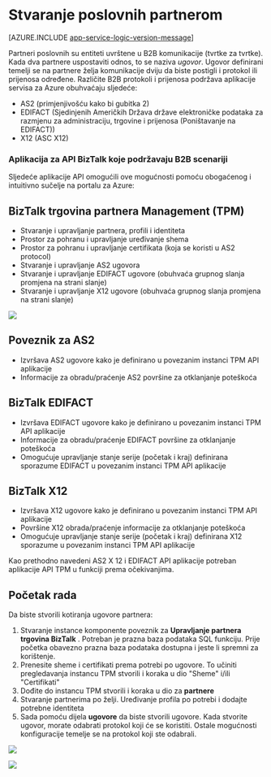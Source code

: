 <properties 
   pageTitle="Stvaranje poslovnih partnerom u aplikacije servisa za Azure | Microsoft Azure" 
   description="Stvaranje trgovina ugovore partnera" 
   services="logic-apps" 
   documentationCenter=".net,nodejs,java" 
   authors="rajram" 
   manager="erikre" 
   editor=""/>

<tags
   ms.service="logic-apps"
   ms.devlang="multiple"
    ms.topic="get-started-article"
   ms.tgt_pltfrm="na"
   ms.workload="integration" 
   ms.date="08/23/2016"
   ms.author="rajram"/>

# <a name="creating-a-trading-partner-agreement"></a>Stvaranje poslovnih partnerom   

[AZURE.INCLUDE [app-service-logic-version-message](../../includes/app-service-logic-version-message.md)]

Partneri poslovnih su entiteti uvrštene u B2B komunikacije (tvrtke za tvrtke). Kada dva partnere uspostaviti odnos, to se naziva *ugovor*. Ugovor definirani temelji se na partnere želja komunikacije dviju da biste postigli i protokol ili prijenosa određene. Različite B2B protokoli i prijenosa podržava aplikacije servisa za Azure obuhvaćaju sljedeće:

- AS2 (primjenjivošću kako bi gubitka 2)
- EDIFACT (Sjedinjenih Američkih Država države elektroničke podataka za razmjenu za administraciju, trgovine i prijenosa (Poništavanje na EDIFACT))
- X12 (ASC X12)

### <a name="biztalk-api-apps-that-support-b2b-scenarios"></a>Aplikacija za API BizTalk koje podržavaju B2B scenariji
Sljedeće aplikacije API omogućili ove mogućnosti pomoću obogaćenog i intuitivno sučelje na portalu za Azure:


## <a name="biztalk-trading-partner-management-tpm"></a>BizTalk trgovina partnera Management (TPM)
- Stvaranje i upravljanje partnera, profili i identiteta
- Prostor za pohranu i upravljanje uređivanje shema
- Prostor za pohranu i upravljanje certifikata (koja se koristi u AS2 protocol)
- Stvaranje i upravljanje AS2 ugovora
- Stvaranje i upravljanje EDIFACT ugovore (obuhvaća grupnog slanja promjena na strani slanje)
- Stvaranje i upravljanje X12 ugovore (obuhvaća grupnog slanja promjena na strani slanje)

![][1]


## <a name="as2-connector"></a>Poveznik za AS2
- Izvršava AS2 ugovore kako je definirano u povezanim instanci TPM API aplikacije
- Informacije za obradu/praćenje AS2 površine za otklanjanje poteškoća


## <a name="biztalk-edifact"></a>BizTalk EDIFACT
- Izvršava EDIFACT ugovore kako je definirano u povezanim instanci TPM API aplikacije
- Informacije za obradu/praćenje EDIFACT površine za otklanjanje poteškoća
- Omogućuje upravljanje stanje serije (početak i kraj) definirana sporazume EDIFACT u povezanim instanci TPM API aplikacije


## <a name="biztalk-x12"></a>BizTalk X12
- Izvršava X12 ugovore kako je definirano u povezanim instanci TPM API aplikacije 
- Površine X12 obrada/praćenje informacije za otklanjanje poteškoća
- Omogućuje upravljanje stanje serije (početak i kraj) definirana X12 sporazume u povezanim instanci TPM API aplikacije

Kao prethodno navedeni AS2 X 12 i EDIFACT API aplikacije potreban aplikacije API TPM u funkciji prema očekivanjima.


## <a name="getting-started"></a>Početak rada
Da biste stvorili kotiranja ugovore partnera:

1. Stvaranje instance komponente poveznik za **Upravljanje partnera trgovina BizTalk** . Potreban je prazna baza podataka SQL funkciju. Prije početka obavezno prazna baza podataka dostupna i jeste li spremni za korištenje.
2. Prenesite sheme i certifikati prema potrebi po ugovore. To učiniti pregledavanja instancu TPM stvorili i koraka u dio "Sheme" i/ili "Certifikati"
3. Dođite do instancu TPM stvorili i koraka u dio za **partnere**
4. Stvaranje partnerima po želji. Uređivanje profila po potrebi i dodajte potrebne identiteta
5. Sada pomoću dijela **ugovore** da biste stvorili ugovore. Kada stvorite ugovor, morate odabrati protokol koji će se koristiti. Ostale mogućnosti konfiguracije temelje se na protokol koji ste odabrali.

![][2]

![][3]

<!--Image references-->
[1]: ./media/app-service-logic-create-a-trading-partner-agreement/TPMResourceView.png
[2]: ./media/app-service-logic-create-a-trading-partner-agreement/ProtocolSelection.png
[3]: ./media/app-service-logic-create-a-trading-partner-agreement/X12AgreementCreation.png
 
